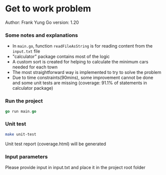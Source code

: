 # Get to work problem
Author: Frank Yung
Go version: 1.20

### Some notes and explanations
- In `main.go`, function `readFileAsString` is for reading content from the `input.txt` file
- "calculator" package contains most of the logic 
- A custom sort is created for helping to calculate the minimum cars needed for each town
- The most straightforward way is implemented to try to solve the problem
- Due to time constraints(90mins), some improvement cannot be done and some unit tests are missing (coverage: 91.1% of statements in calculator package)

### Run the project
```go
go run main.go
```

### Unit test
``` sh
make unit-test
```
Unit test report (coverage.html) will be generated 

### Input parameters
Please provide input in input.txt and place it in the project root folder

